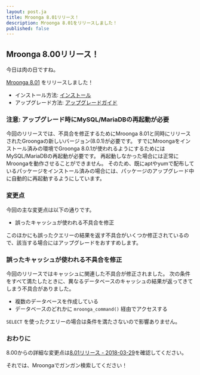 ```yaml
---
layout: post.ja
title: Mroonga 8.01リリース！
description: Mroonga 8.01をリリースしました！
published: false
---
```


## Mroonga 8.00リリース！

今日は肉の日ですね。

[Mroonga 8.01](/ja/docs/news.html#release-8.01) をリリースしました！

* インストール方法: [インストール](/ja/docs/install.html)
* アップグレード方法: [アップグレードガイド](/ja/docs/upgrade.html)

### 注意: アップグレード時にMySQL/MariaDBの再起動が必要

今回のリリースでは、不具合を修正するためにMroonga 8.01と同時にリリースされたGroongaの新しいバージョン(8.0.1)が必要です。
すでにMroongaをインストール済みの環境でGroonga 8.0.1が使われるようにするためにはMySQL/MariaDBの再起動が必要です。
再起動しなかった場合には正常にMroongaを動作させることができません。
そのため、既にaptやyumで配布しているパッケージをインストール済みの場合には、パッケージのアップグレード中に自動的に再起動するようにしています。

### 変更点

今回の主な変更点は以下の通りです。

* 誤ったキャッシュが使われる不具合を修正

このほかにも誤ったクエリーの結果を返す不具合がいくつか修正されているので、該当する場合にはアップグレードをおすすめします。

### 誤ったキャッシュが使われる不具合を修正

今回のリリースではキャッシュに関連した不具合が修正されました。
次の条件をすべて満たしたときに、異なるデータベースのキャッシュの結果が返ってきてしまう不具合がありました。

* 複数のデータベースを作成している
* データベースのどれかに `mroonga_command()` 経由でアクセスする

`SELECT` を使ったクエリーの場合は条件を満たさないので影響ありません。

### おわりに

8.00からの詳細な変更点は[8.01リリース - 2018-03-29](/ja/docs/news.html#release-8.01)を確認してください。

それでは、Mroongaでガンガン検索してください！
